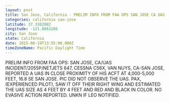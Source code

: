 ```yaml
---
layout: post
title: San Jose, California - PRELIM INFO FROM FAA OPS SAN JOSE CA UAS INCIDENT 2055P NETJETS 647 CESSNA C56X
categories: california san-jose
latitude: 37.3382082
longitude: -121.8863286
city: San Jose
state: California
date: 2015-06-19T13:55:00.000Z
timeZoneName: Pacific Daylight Time
---
```


PRELIM INFO FROM FAA OPS: SAN JOSE, CA/UAS INCIDENT/2055P/NETJETS 647, CESSNA C56X, VAN NUYS, CA-SAN JOSE, REPORTED A UAS IN CLOSE PROXIMITY OF HIS ACFT AT 4,000-5,000 FEET, 16.8 SE SAN JOSE. PIC DID NOT OBSERVE THE UAS. PAX, (EXPERIENCED PILOT), SAW IT OFF THEIR RIGHT WING AND ESTIMATED THE UAS SIZE AS 4 FEET BY 4 FEET AND RED AND BLACK IN COLOR. NO EVASIVE ACTION REPORTED. UNKN IF LEO NOTIFIED. 